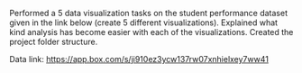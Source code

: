 
Performed a 5 data visualization tasks on the student performance dataset given in the link below (create
5 different visualizations). Explained what kind analysis has become easier with each of the visualizations.
Created the project folder structure.

Data link: https://app.box.com/s/ji910ez3ycw137rw07xnhielxey7ww41




